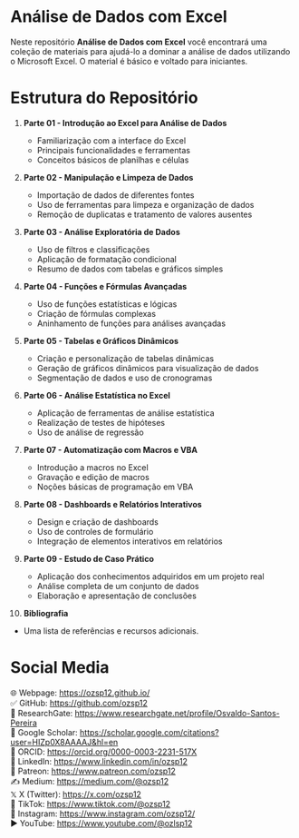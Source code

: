 # **Análise de Dados com Excel**

Neste repositório **Análise de Dados com Excel** você encontrará uma coleção de materiais para ajudá-lo a dominar a análise de dados utilizando o Microsoft Excel. O material é básico e voltado para iniciantes.

# **Estrutura do Repositório**
1. **Parte 01 - Introdução ao Excel para Análise de Dados**
   - Familiarização com a interface do Excel
   - Principais funcionalidades e ferramentas
   - Conceitos básicos de planilhas e células

2. **Parte 02 - Manipulação e Limpeza de Dados**
   - Importação de dados de diferentes fontes
   - Uso de ferramentas para limpeza e organização de dados
   - Remoção de duplicatas e tratamento de valores ausentes

3. **Parte 03 - Análise Exploratória de Dados**
   - Uso de filtros e classificações
   - Aplicação de formatação condicional
   - Resumo de dados com tabelas e gráficos simples

4. **Parte 04 - Funções e Fórmulas Avançadas**
   - Uso de funções estatísticas e lógicas
   - Criação de fórmulas complexas
   - Aninhamento de funções para análises avançadas

5. **Parte 05 - Tabelas e Gráficos Dinâmicos**
   - Criação e personalização de tabelas dinâmicas
   - Geração de gráficos dinâmicos para visualização de dados
   - Segmentação de dados e uso de cronogramas

6. **Parte 06 - Análise Estatística no Excel**
   - Aplicação de ferramentas de análise estatística
   - Realização de testes de hipóteses
   - Uso de análise de regressão

7. **Parte 07 - Automatização com Macros e VBA**
   - Introdução a macros no Excel
   - Gravação e edição de macros
   - Noções básicas de programação em VBA

8. **Parte 08 - Dashboards e Relatórios Interativos**
   - Design e criação de dashboards
   - Uso de controles de formulário
   - Integração de elementos interativos em relatórios

9. **Parte 09 - Estudo de Caso Prático**
   - Aplicação dos conhecimentos adquiridos em um projeto real
   - Análise completa de um conjunto de dados
   - Elaboração e apresentação de conclusões
10. **Bibliografia**
   - Uma lista de referências e recursos adicionais.

# Social Media
🌐 Webpage: https://ozsp12.github.io/  
✅ GitHub: https://github.com/ozsp12  
🧪 ResearchGate: https://www.researchgate.net/profile/Osvaldo-Santos-Pereira  
🔬 Google Scholar: https://scholar.google.com/citations?user=HIZp0X8AAAAJ&hl=en  
🧾 ORCID: https://orcid.org/0000-0003-2231-517X  
💼 LinkedIn: https://www.linkedin.com/in/ozsp12  
🧡 Patreon: https://www.patreon.com/ozsp12  
✍️ Medium: https://medium.com/@ozsp12  
𝕏  X (Twitter): https://x.com/ozsp12  
📱 TikTok: https://www.tiktok.com/@ozsp12  
📸 Instagram: https://www.instagram.com/ozsp12/  
▶️ YouTube: https://www.youtube.com/@ozlsp12  
